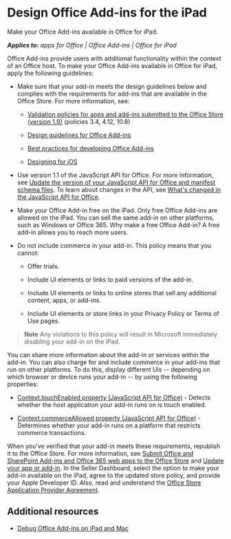 
# Design Office Add-ins for the iPad
Make your Office Add-ins available in Office for iPad.

 _**Applies to:** apps for Office | Office Add-ins | Office for iPad_

Office Add-ins provide users with additional functionality within the context of an Office host. To make your Office Add-ins available in Office for iPad, apply the following guidelines:

- Make sure that your add-in meets the design guidelines below and complies with the requirements for add-ins that are available in the Office Store. For more information, see:

  - [Validation policies for apps and add-ins submitted to the Office Store (version 1.9)](http://msdn.microsoft.com/library/cd90836a-523e-42f5-ab02-5123cdf9fefe%28Office.15%29.aspx) (policies 3.4, 4.12, 10.8)

  - [Design guidelines for Office Add-ins](../design/add-in-design.md)

  - [Best practices for developing Office Add-ins](http://msdn.microsoft.com/library/d455b76b-4d76-493d-a681-6b02ba1f38a8%28Office.15%29.aspx)

  - [Designing for iOS](https://developer.apple.com/library/ios/documentation/UserExperience/Conceptual/MobileHIG/)

- Use version 1.1 of the JavaScript API for Office. For more information, see [Update the version of your JavaScript API for Office and manifest schema files](../overview/update-your-javascript-api-for-office-and-manifest-schema-version.md). To learn about changes in the API, see [What's changed in the JavaScript API for Office](../reference/what's-changed-in-the-javascript-api-for-office.md).

- Make your Office Add-in free on the iPad. Only free Office Add-ins are allowed on the iPad. You can sell the same add-in on other platforms, such as Windows or Office 365. Why make a free Office Add-in? A free add-in allows you to reach more users.

- Do not include commerce in your add-in. This policy means that you cannot:

  - Offer trials.

  - Include UI elements or links to paid versions of the add-in.

  - Include UI elements or links to online stores that sell any additional content, apps, or add-ins.

  - Include UI elements or store links in your Privacy Policy or Terms of Use pages.


 >**Note**  Any violations to this policy will result in Microsoft immediately disabling your add-in on the iPad.

 You can share more information about the add-in or services within the add-in. You can also charge for and include commerce in your add-ins that run on other platforms. To do this, display different UIs -- depending on which browser or device runs your add-in -- by using the following properties:

  - [Context.touchEnabled property (JavaScript API for Office)](http://msdn.microsoft.com/library/fd73f94b-7e4a-422c-afdb-fef6fba43766%28Office.15%29.aspx) - Detects whether the host application your add-in runs on is touch enabled.

  - [Context.commerceAllowed property (JavaScript API for Office)](http://msdn.microsoft.com/library/fd3812ac-14c3-485f-8991-d12fcc99c450%28Office.15%29.aspx) - Determines whether your add-in runs on a platform that restricts commerce transactions.

When you've verified that your add-in meets these requirements, republish it to the Office Store. For more information, see [Submit Office and SharePoint Add-ins and Office 365 web apps to the Office Store](http://msdn.microsoft.com/library/ff075782-1303-4517-91cc-b3d730e9b9ae%28Office.15%29.aspx) and [Update your app or add-in](http://msdn.microsoft.com/library/7313d32b-5345-4039-ac5d-a1ba0aef890b%28Office.15%29.aspx). In the Seller Dashboard, select the option to make your add-in available on the iPad, agree to the updated store policy, and provide your Apple Developer ID. Also, read and understand the [Office Store Application Provider Agreement](https://sellerdashboard.microsoft.com/Assets/Content/Agreements/en-US/Office_Store_Seller_Agreement_20120927.md).

## Additional resources



- [Debug Office Add-ins on iPad and Mac](../testing/debug-office-add-ins-on-ipad-and-mac.md)

